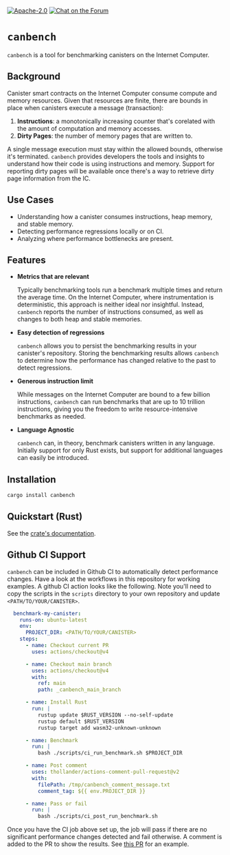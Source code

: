 <p>
  <a href="https://github.com/dfinity/canbench/blob/main/LICENSE"><img alt="Apache-2.0" src="https://img.shields.io/github/license/dfinity/bench"/></a>
  <a href="https://forum.dfinity.org/"><img alt="Chat on the Forum" src="https://img.shields.io/badge/help-post%20on%20forum.dfinity.org-blue"></a>
</p>

# `canbench`

`canbench` is a tool for benchmarking canisters on the Internet Computer.

## Background

Canister smart contracts on the Internet Computer consume compute and memory resources.
Given that resources are finite, there are bounds in place when canisters execute a message (transaction):

1. __Instructions__: a monotonically increasing counter that's corelated with the amount of computation and memory accesses.
2. __Dirty Pages__: the number of memory pages that are written to.

A single message execution must stay within the allowed bounds, otherwise it's terminated.
`canbench` provides developers the tools and insights to understand how their code is using instructions and memory.
Support for reporting dirty pages will be available once there's a way to retrieve dirty page information from the IC.

## Use Cases

* Understanding how a canister consumes instructions, heap memory, and stable memory.
* Detecting performance regressions locally or on CI.
* Analyzing where performance bottlenecks are present.

## Features

* __Metrics that are relevant__

  Typically benchmarking tools run a benchmark multiple times and return the average time.
  On the Internet Computer, where instrumentation is deterministic, this approach is neither ideal nor insightful.
  Instead, `canbench` reports the number of instructions consumed, as well as changes to both heap and stable memories.

* __Easy detection of regressions__

  `canbench` allows you to persist the benchmarking results in your canister's repository.
  Storing the benchmarking results allows `canbench` to determine how the performance has changed relative to the past to detect regressions.

* __Generous instruction limit__

  While messages on the Internet Computer are bound to a few billion instructions, `canbench` can run benchmarks that are up to 10 trillion instructions, giving you the freedom to write resource-intensive benchmarks as needed.

* __Language Agnostic__

  `canbench` can, in theory, benchmark canisters written in any language. Initially support for only Rust exists, but support for additional languages can easily be introduced.

## Installation

```bash
cargo install canbench
```

## Quickstart (Rust)

See the [crate's documentation](https://docs.rs/canbench-rs).

## Github CI Support

`canbench` can be included in Github CI to automatically detect performance changes.
Have a look at the workflows in this repository for working examples.
A github CI action looks like the following.
Note you'll need to copy the scripts in the `scripts` directory to your own repository and update `<PATH/TO/YOUR/CANISTER>`.

```yaml
  benchmark-my-canister:
    runs-on: ubuntu-latest
    env:
      PROJECT_DIR: <PATH/TO/YOUR/CANISTER>
    steps:
      - name: Checkout current PR
        uses: actions/checkout@v4

      - name: Checkout main branch
        uses: actions/checkout@v4
        with:
          ref: main
          path: _canbench_main_branch

      - name: Install Rust
        run: |
          rustup update $RUST_VERSION --no-self-update
          rustup default $RUST_VERSION
          rustup target add wasm32-unknown-unknown

      - name: Benchmark
        run: |
          bash ./scripts/ci_run_benchmark.sh $PROJECT_DIR

      - name: Post comment
        uses: thollander/actions-comment-pull-request@v2
        with:
          filePath: /tmp/canbench_comment_message.txt
          comment_tag: ${{ env.PROJECT_DIR }}

      - name: Pass or fail
        run: |
          bash ./scripts/ci_post_run_benchmark.sh
```

Once you have the CI job above set up, the job will pass if there are no significant performance changes detected and fail otherwise.
A comment is added to the PR to show the results. See [this PR](https://github.com/dfinity/bench/pull/18) for an example.
